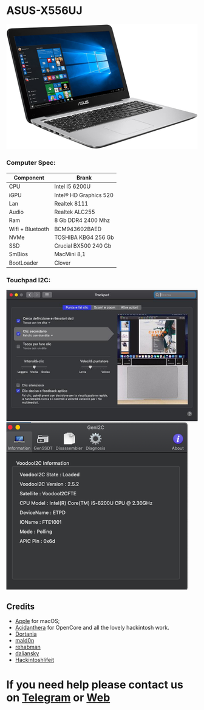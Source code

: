 # ASUS-X556UJ
![descrizione](./Screenshot/1.jpg)

### Computer Spec:

| Component        | Brank                              |
| ---------------- | ---------------------------------- |
| CPU              | Intel I5 6200U                     |
| iGPU             | Intel® HD Graphics 520             |
| Lan              | Realtek 8111                       |
| Audio            | Realtek ALC255                     |
| Ram              | 8 Gb DDR4 2400 Mhz                 |
| Wifi + Bluetooth | BCM943602BAED                      |
| NVMe             | TOSHIBA KBG4 256 Gb                |
| SSD              | Crucial BX500 240 Gb               |
| SmBios           | MacMini 8,1                        |
| BootLoader       | Clover                             |

### Touchpad I2C:

![descrizione](./Screenshot/2.jpg)
![descrizione](./Screenshot/3.jpg)

## Credits

- [Apple](https://apple.com) for macOS;
- [Acidanthera](https://github.com/acidanthera) for OpenCore and all the lovely hackintosh work.
- [Dortania](https://github.com/dortania)
- [mald0n](https://github.com/MaLd0n)
- [rehabman](https://github.com/RehabMan)
- [daliansky](https://github.com/daliansky)
- [Hackintoshlifeit](https://github.com/Hackintoshlifeit)

# If you need help please contact us on [Telegram](https://t.me/HackintoshLife_it) or [Web](https://www.hackintoshlife.it/)
